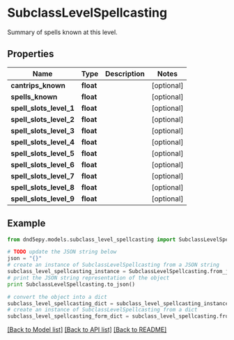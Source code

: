 # SubclassLevelSpellcasting

Summary of spells known at this level.

## Properties
Name | Type | Description | Notes
------------ | ------------- | ------------- | -------------
**cantrips_known** | **float** |  | [optional] 
**spells_known** | **float** |  | [optional] 
**spell_slots_level_1** | **float** |  | [optional] 
**spell_slots_level_2** | **float** |  | [optional] 
**spell_slots_level_3** | **float** |  | [optional] 
**spell_slots_level_4** | **float** |  | [optional] 
**spell_slots_level_5** | **float** |  | [optional] 
**spell_slots_level_6** | **float** |  | [optional] 
**spell_slots_level_7** | **float** |  | [optional] 
**spell_slots_level_8** | **float** |  | [optional] 
**spell_slots_level_9** | **float** |  | [optional] 

## Example

```python
from dnd5epy.models.subclass_level_spellcasting import SubclassLevelSpellcasting

# TODO update the JSON string below
json = "{}"
# create an instance of SubclassLevelSpellcasting from a JSON string
subclass_level_spellcasting_instance = SubclassLevelSpellcasting.from_json(json)
# print the JSON string representation of the object
print SubclassLevelSpellcasting.to_json()

# convert the object into a dict
subclass_level_spellcasting_dict = subclass_level_spellcasting_instance.to_dict()
# create an instance of SubclassLevelSpellcasting from a dict
subclass_level_spellcasting_form_dict = subclass_level_spellcasting.from_dict(subclass_level_spellcasting_dict)
```
[[Back to Model list]](../README.md#documentation-for-models) [[Back to API list]](../README.md#documentation-for-api-endpoints) [[Back to README]](../README.md)


